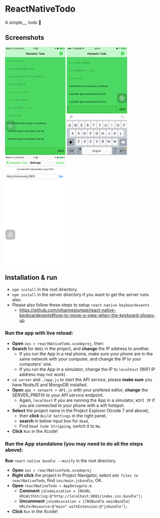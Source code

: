 # ReactNativeTodo
A simple,,,, todo :briefcase:

## Screenshots

<img src='imgs/IMG_0327.PNG' alt='Todo List' width=200> <img src='imgs/IMG_0330.PNG' alt='Add Todo' width=200> <img src='imgs/IMG_0326.PNG' alt='Settings Panel' width=200>

## Installation & run

- `npm install` in the root directory.
- `npm install` in the server directory if you want to get the server runs also.
- Please also follow these steps to setup `react-native-keyboardevents`
  - https://github.com/johanneslumpe/react-native-keyboardevents#how-to-move-a-view-when-the-keyboard-shows-up

### Run the app with live reload:

- **Open** `ios > reactNativeTodo.xcodeproj`, then:
- **Search** for `8081` in the project, and **change** the IP address to another.
  - If you run the App in a real phone, make sure your phone are in the same network with your computer, and change the IP to your computers' one.
  - If you run the App in a simulator, change the IP to `localhost` (WIFI IP address may not work).
- `cd server` and `./app.js` to start the API service, please **make sure** you have NodeJS and MongoDB installed.
- **Open** `app > network > API.js` with your prefered editor, **change** the SERVER_PREFIX to your API service endpoint.
  - Again, `localhost` if you are running the App in a simulator, `WIFI IP` if you are connected to your phone with a wifi hotspot.
- **Select** the project name in the Project Explorer (Xcode 7 and above),
  - then **click** `Build Settings` in the right panel,
  - **search** in below input box for `dead`, 
  - Find `Dead Code Stripping`, switch it to `No`.
- **Click** `Run` in the Xcode!

### Run the App standalone (you may need to do all the steps above):

**Run** `react-native bundle --minify` in the root directory.

- **Open** `ios > reactNativeTodo.xcodeproj`
- **Right click** the project in Project Navigator, select `Add files to reactNativeTodo`, find `ios/main.jsbundle`, OK.
- **Open** `reactNativeTodo > AppDelegate.m`
  - **Comment** `jsCodeLocation = [NSURL URLWithString:@"http://localhost:8081/index.ios.bundle"];`
  - **Uncomment** `jsCodeLocation = [[NSBundle mainBundle] URLForResource:@"main" withExtension:@"jsbundle"];`
- **Click** `Run` in the Xcode!
